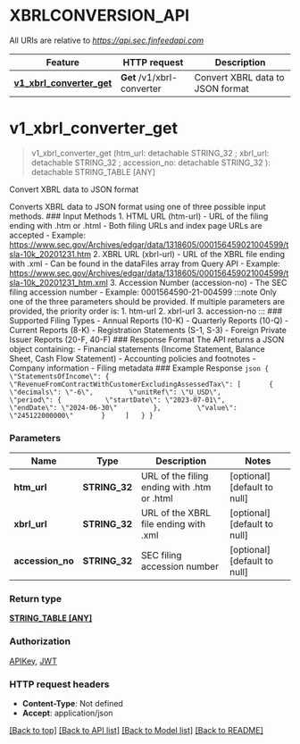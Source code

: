 # XBRLCONVERSION_API

All URIs are relative to *https://api.sec.finfeedapi.com*

Feature | HTTP request | Description
------------- | ------------- | -------------
[**v1_xbrl_converter_get**](XBRLCONVERSION_API.md#v1_xbrl_converter_get) | **Get** /v1/xbrl-converter | Convert XBRL data to JSON format


# **v1_xbrl_converter_get**
> v1_xbrl_converter_get (htm_url:  detachable STRING_32 ; xbrl_url:  detachable STRING_32 ; accession_no:  detachable STRING_32 ): detachable STRING_TABLE [ANY]


Convert XBRL data to JSON format

Converts XBRL data to JSON format using one of three possible input methods.  ### Input Methods  1. HTML URL (htm-url)    - URL of the filing ending with .htm or .html    - Both filing URLs and index page URLs are accepted    - Example: https://www.sec.gov/Archives/edgar/data/1318605/000156459021004599/tsla-10k_20201231.htm  2. XBRL URL (xbrl-url)    - URL of the XBRL file ending with .xml    - Can be found in the dataFiles array from Query API    - Example: https://www.sec.gov/Archives/edgar/data/1318605/000156459021004599/tsla-10k_20201231_htm.xml  3. Accession Number (accession-no)    - The SEC filing accession number    - Example: 0001564590-21-004599  :::note Only one of the three parameters should be provided. If multiple parameters are provided, the priority order is: 1. htm-url 2. xbrl-url 3. accession-no :::  ### Supported Filing Types  - Annual Reports (10-K) - Quarterly Reports (10-Q) - Current Reports (8-K) - Registration Statements (S-1, S-3) - Foreign Private Issuer Reports (20-F, 40-F)  ### Response Format  The API returns a JSON object containing: - Financial statements (Income Statement, Balance Sheet, Cash Flow Statement) - Accounting policies and footnotes - Company information - Filing metadata  ### Example Response ```json {   \"StatementsOfIncome\": {     \"RevenueFromContractWithCustomerExcludingAssessedTax\": [       {         \"decimals\": \"-6\",         \"unitRef\": \"U_USD\",         \"period\": {           \"startDate\": \"2023-07-01\",           \"endDate\": \"2024-06-30\"         },         \"value\": \"245122000000\"       }     ]   } } ```


### Parameters

Name | Type | Description  | Notes
------------- | ------------- | ------------- | -------------
 **htm_url** | **STRING_32**| URL of the filing ending with .htm or .html | [optional] [default to null]
 **xbrl_url** | **STRING_32**| URL of the XBRL file ending with .xml | [optional] [default to null]
 **accession_no** | **STRING_32**| SEC filing accession number | [optional] [default to null]

### Return type

[**STRING_TABLE [ANY]**](ANY.md)

### Authorization

[APIKey](../README.md#APIKey), [JWT](../README.md#JWT)

### HTTP request headers

 - **Content-Type**: Not defined
 - **Accept**: application/json

[[Back to top]](#) [[Back to API list]](../README.md#documentation-for-api-endpoints) [[Back to Model list]](../README.md#documentation-for-models) [[Back to README]](../README.md)

